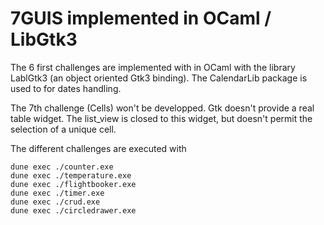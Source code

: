 # 7GUIS implemented in OCaml / LibGtk3

The 6 first challenges are implemented with in OCaml with the library
LablGtk3 (an object oriented Gtk3 binding). The CalendarLib package
is used to for dates handling.

The 7th challenge (Cells) won't be developped. Gtk doesn't provide a 
real table widget. The list\_view is closed to this widget, but doesn't
permit the selection of a unique cell.

The different challenges are executed with

```
dune exec ./counter.exe
dune exec ./temperature.exe
dune exec ./flightbooker.exe
dune exec ./timer.exe
dune exec ./crud.exe
dune exec ./circledrawer.exe
```
